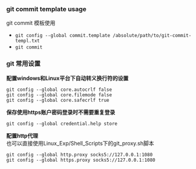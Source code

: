 ### git commit template usage
git commit 模板使用
- `git config --global commit.template /absolute/path/to/git-commit-templ.txt`
- `git commit`

### git 常用设置
**配置windows和Linux平台下自动转义换行符的设置**  
``` Shell
git config --global core.autocrlf false
git config --global core.filemode false
git config --global core.safecrlf true
```
**保存使用https账户密码登录时不需要重复登录**  
```Shell
git config --global credential.help store
```
**配置http代理**  
也可以直接使用Linux_Exp/Shell_Scripts下的git_proxy.sh脚本
```Shell
git config --global http.proxy socks5://127.0.0.1:1080
git config --global https.proxy socks5://127.0.0.1:1080
```